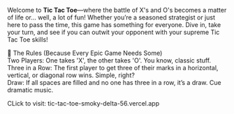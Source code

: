 Welcome to **Tic Tac Toe**—where the battle of X's and O's becomes a matter of life or... well, a lot of fun! Whether you’re a seasoned strategist or just here to pass the time, this game has something for everyone. Dive in, take your turn, and see if you can outwit your opponent with your supreme Tic Tac Toe skills!
<br>

📜 The Rules (Because Every Epic Game Needs Some)<br>
Two Players: One takes 'X', the other takes 'O'. You know, classic stuff.<br>
Three in a Row: The first player to get three of their marks in a horizontal, vertical, or diagonal row wins. Simple, right?<br>
Draw: If all spaces are filled and no one has three in a row, it’s a draw. Cue dramatic music.<br>

CLick to visit: tic-tac-toe-smoky-delta-56.vercel.app
